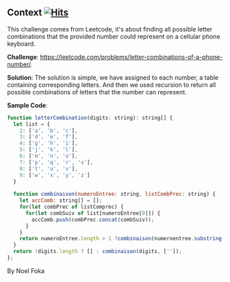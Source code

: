 ## Context&nbsp;[![Hits](https://hits.seeyoufarm.com/api/count/incr/badge.svg?url=https%3A%2F%2Fgithub.com%2Fnumerica-ideas%2Fcommunity%2Ftree%2Fmaster%2Falgorithms%2Fletter-combinations-of-a-phone-number&count_bg=%2379C83D&title_bg=%23555555&icon=&icon_color=%23E7E7E7&title=hits&edge_flat=false)](https://numericaideas.com/)
This challenge comes from Leetcode, it's about finding all possible letter combinations that the provided number could represent on a cellular phone keyboard.

**Challenge**: https://leetcode.com/problems/letter-combinations-of-a-phone-number/.

**Solution**: 
The solution is simple, we have assigned to each number, a table containing corresponding letters. And then we used recursion to return all possible combinations of letters that the number can represent.

**Sample Code**:
```javascript
function letterCombination(digits: string): string[] {
  let list = {
    2: ['a', 'b', 'c'],
    3: ['d', 'e', 'f'],
    4: ['g', 'h', 'i'],
    5: ['j', 'k', 'l'],
    6: ['m', 'n', 'o'],
    7: ['p', 'q', 'r', 's'],
    8: ['t', 'u', 'v'],
    9: ['w', 'x', 'y', 'z']
  }
  
  function combinaison(numeroEntree: string, listCombPrec: string) {
    let accComb: string[] = [];
    for(let combPrec of listComprec) {
      for(let combSuiv of list[numeroEntree[0]]) {
        accComb.push(combPrec.concat(combSuiv));
      }
    }
    return numeroEntree.length > 1 ?combinaison(numeroentree.substring(1), accComb) :accComb;
  }
  return !digits.length ? [] : combinaison(digits, ['']);
};
```

By Noel Foka
